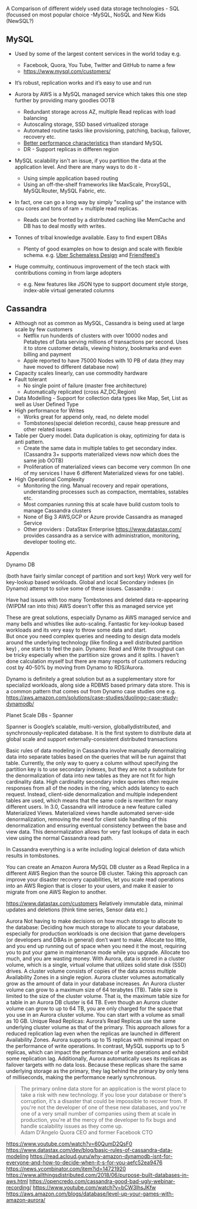 A Comparison of different widely used data storage technologies - SQL (focussed on most popular choice -MySQL, NoSQL and New Kids (NewSQL?)

## MySQL

* Used by some of the largest content services in the world today e.g. 
  * Facebook, Quora, You Tube, Twitter  and GitHub to name a few
  * https://www.mysql.com/customers/

* It’s robust, replication works and it’s easy to use and run

* Aurora by AWS is a MySQL managed service which takes this one step further by providing many goodies OOTB
  * Redundant storage across AZ, multiple Read replicas with load balancing
  * Autoscaling storage, SSD based virtualized storage
  * Automated routine tasks like provisioning, patching, backup, failover, recovery etc.
  * [Better performance characteristics](https://d1.awsstatic.com/product-marketing/Aurora/RDS_Aurora_Performance_Assessment_Benchmarking_v1-2.pdf) than standard MySQL
  * DR - Support replicas in differen region

* MySQL scalability isn't an issue, if you partition the data at the application level. And there are many ways to do it -

  * Using simple application based routing  
  * Using an off-the-shelf frameworks like MaxScale, ProxySQL, MySQLRouter, MySQL Fabric,  etc.


* In fact, one can go a long way by simply "scaling up" the instance with cpu cores and tons of ram + multiple read replicas. 
  * Reads can be fronted by a distributed caching like MemCache and DB has to deal mostly with writes. 

* Tonnes of tribal knowledge available. Easy to find expert DBAs
  * Plenty of good examples on how to design and scale with flexible schema. e.g. [Uber Schemaless Design](https://eng.uber.com/schemaless-part-one/) and [Friendfeed's](https://backchannel.org/blog/friendfeed-schemaless-mysql)

* Huge commuity, continuous improvement of the tech stack with contributions coming in from large adopters
  * e.g. New features like JSON type to support document style storge, index-able virtual generated columns 



## Cassandra

* Although not as common as MySQL, Cassandra is being used at large scale by few customers 		
  * Netflix run hunderds of clusters with over 10000 nodes and Petabytes of Data serving millions of transactions per second. Uses it to store customer details, viewing history, bookmarks and even billing and payment
  * Apple reported to have 75000 Nodes with 10 PB of data (they may have moved to different database now)
* Capacity scales linearly, can use commodity hardware
* Fault tolerant
  * No single point of failure (master free architecture)
  * Automatically replicated (cross AZ,DC,Region)
* Data Modelling - Support for collection data types like Map, Set, List as well as User Defined Type
* High performance for Writes
  * Works great for append only, read, no delete model
  * Tombstones(special deletion records), cause heap pressure and other related issues		
* Table per Query model. Data duplication is okay, optimizing for data is anti pattern.
  * Create the same data in multiple tables to get secondary index. (Cassandra 3+ supports materialized views now which does the same job OOTB)
  * Proliferation of materialized views can become very common (In one of my services I have 6 different Materialized views for one table).
* High Operational Complexity
  * Monitoring the ring. Manual recovery and repair operations, understanding processes such as compaction, memtables, sstables etc.
  * Most companies running this at scale have build custom tools to manage Cassandra clusters
  * None of Big 3 AWS,GCP or Azure provide Cassandra as managed Service
  * Other providers : DataStax Enterprise https://www.datastax.com/ provides cassandra as a service with administration, monitoring, developer tooling etc.



Appendix

Dynamo DB
 

 (both have fairly similar concept of partition and sort key)
Work very well for key-lookup based workloads.
Global and local Secondary indexes (in Dynamo) attempt to solve some of these issues.
Cassandra : 
 
Have had issues with too many Tombstones and deleted data re-appearing (WIPDM ran into this)
AWS doesn't offer this as managed service yet


These are great solutions, especially Dynamo as AWS managed service and many bells and whistles like auto-scaling. Fantastic for key-lookup based workloads and its very easy to throw some data and start.  
But once you need complex queries and needing to design data models around the underlying technology (like finding a well  distributed partition key) , one starts to feel the pain. Dynamo: Read and Write throughput can be tricky especially when the partition size grows and it splits.
I haven't done calculation myself but there are many reports of customers reducing cost by 40-50% by moving from Dynamo to RDS/Aurora.

Dynamo is definitely a great solution but as a supplementary store for specializd workloads, along side a RDBMS based primary data store.
This is a common pattern that comes out from Dynamo case studies one e.g. https://aws.amazon.com/solutions/case-studies/duolingo-case-study-dynamodb/




Planet Scale DBs - Spanner

Spanner is Google’s scalable, multi-version, globallydistributed, and synchronously-replicated database. It is the first system to distribute data at global scale and support externally-consistent distributed transactions





Basic rules of data modeling in Cassandra involve manually denormalizing data into separate tables based on the queries that will be run against that table. Currently, the only way to query a column without specifying the partition key is to use secondary indexes, but they are not a substitute for the denormalization of data into new tables as they are not fit for high cardinality data. High cardinality secondary index queries often require responses from all of the nodes in the ring, which adds latency to each request. Instead, client-side denormalization and multiple independent tables are used, which means that the same code is rewritten for many different users. In 3.0, Cassandra will introduce a new feature called Materialized Views. Materialized views handle automated server-side denormalization, removing the need for client side handling of this denormalization and ensuring eventual consistency between the base and view data. This denormalization allows for very fast lookups of data in each view using the normal Cassandra read path.

In Cassandra everything is a write including logical deletion of data which results in tombstones.

You can create an Amazon Aurora MySQL DB cluster as a Read Replica in a different AWS Region than the source DB cluster. Taking this approach can improve your disaster recovery capabilities, let you scale read operations into an AWS Region that is closer to your users, and make it easier to migrate from one AWS Region to another.

https://www.datastax.com/customers
Relatively immutable data, minimal updates and deletions (think time series, Sensor data etc.)

Aurora
Not having to make decisions on how much storage to allocate to the database: Deciding how much storage to allocate to your database, especially for production workloads is one decision that game developers (or developers and DBAs in general) don’t want to make. Allocate too little, and you end up running out of space when you need it the most, requiring you to put your game in maintenance mode while you upgrade. Allocate too much, and you are wasting money. With Aurora, data is stored in a cluster volume, which is a single, virtual volume that utilizes solid state disk (SSD) drives. A cluster volume consists of copies of the data across multiple Availability Zones in a single region. Aurora cluster volumes automatically grow as the amount of data in your database increases. An Aurora cluster volume can grow to a maximum size of 64 terabytes (TB). Table size is limited to the size of the cluster volume. That is, the maximum table size for a table in an Aurora DB cluster is 64 TB. Even though an Aurora cluster volume can grow to up to 64 TB, you are only charged for the space that you use in an Aurora cluster volume. You can start with a volume as small as 10 GB.
Unique Read Replicas: Aurora’s Read Replicas use the same underlying cluster volume as that of the primary. This approach allows for a reduced replication lag even when the replicas are launched in different Availability Zones. Aurora supports up to 15 replicas with minimal impact on the performance of write operations. In contrast, MySQL supports up to 5 replicas, which can impact the performance of write operations and exhibit some replication lag. Additionally, Aurora automatically uses its replicas as failover targets with no data loss. Because these replicas share the same underlying storage as the primary, they lag behind the primary by only tens of milliseconds, making the performance nearly synchronous.



> The primary online data store for an application is the worst place to take a risk with new technology. If you lose your database or there's corruption, it's a disaster that could be impossible to recover from. If you're not the developer of one of these new databases, and you're one of a very small number of companies using them at scale in production, you're at the mercy of the developer to fix bugs and handle scalability issues as they come up.     
Adam D'Angelo Quora CEO and former Facebook CTO



https://www.youtube.com/watch?v=60QumD2QsF0
https://www.datastax.com/dev/blog/basic-rules-of-cassandra-data-modeling
https://read.acloud.guru/why-amazon-dynamodb-isnt-for-everyone-and-how-to-decide-when-it-s-for-you-aefc52ea9476
https://news.ycombinator.com/item?id=14721920
https://www.allthingsdistributed.com/2018/06/purpose-built-databases-in-aws.html
https://opencredo.com/cassandra-good-bad-ugly-webinar-recording/
https://www.youtube.com/watch?v=bCW3lhsJKfw
https://aws.amazon.com/blogs/database/level-up-your-games-with-amazon-aurora/



